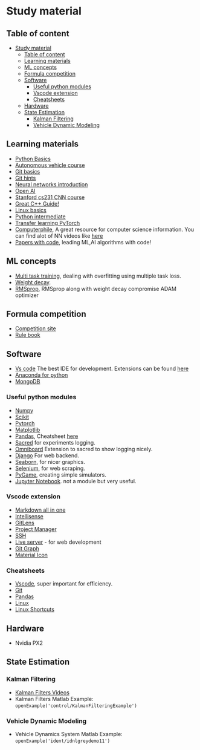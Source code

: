 # Study material

## Table of content

- [Study material](#study-material)
  - [Table of content](#table-of-content)
  - [Learning materials](#learning-materials)
  - [ML concepts](#ml-concepts)
  - [Formula competition](#formula-competition)
  - [Software](#software)
    - [Useful python modules](#useful-python-modules)
    - [Vscode extension](#vscode-extension)
    - [Cheatsheets](#cheatsheets)
  - [Hardware](#hardware)
  - [State Estimation](#state-estimation)
    - [Kalman Filtering](#kalman-filtering)
    - [Vehicle Dynamic Modeling](#vehicle-dynamic-modeling)

## Learning materials

- [Python Basics](https://www.kaggle.com/learn/python)
- [Autonomous vehicle course](https://www.coursera.org/specializations/self-driving-cars) 
- [Git basics](https://git-scm.com/book/en/v1/Getting-Started-Git-Basics)
- [Git hints](https://rogerdudler.github.io/git-guide/)
- [Neural networks introduction](https://www.youtube.com/watch?v=aircAruvnKk&list=PLZHQObOWTQDNU6R1_67000Dx_ZCJB-3pi)
- [Open AI](https://openai.com/)
- [Stanford cs231 CNN course](https://www.youtube.com/watch?v=vT1JzLTH4G4&list=PL3FW7Lu3i5JvHM8ljYj-zLfQRF3EO8sYv&index=1)
- [Great C++ Guide!](https://www.youtube.com/watch?v=18c3MTX0PK0&list=PLlrATfBNZ98dudnM48yfGUldqGD0S4FFb)
- [Linux basics](https://maker.pro/linux/tutorial/basic-linux-commands-for-beginners)
- [Python intermediate](https://book.pythontips.com/en/latest/)
- [Transfer learning PyTorch](https://pytorch.org/tutorials/beginner/transfer_learning_tutorial.html)
- [Computerphile](https://www.youtube.com/channel/UC9-y-6csu5WGm29I7JiwpnA), A great resource for computer science information. You can find alot of NN videos like [here](https://www.youtube.com/watch?v=tlS5Y2vm02c&list=PLzH6n4zXuckquVnQ0KlMDxyT5YE-sA8Ps)
- [Papers with code](https://paperswithcode.com/), leading ML,AI algorithms with code!

## ML concepts

- [Multi task training](https://ruder.io/multi-task/), dealing with overfitting using multiple task loss.
- [Weight decay](https://becominghuman.ai/this-thing-called-weight-decay-a7cd4bcfccab).
- [RMSprop](https://towardsdatascience.com/understanding-rmsprop-faster-neural-network-learning-62e116fcf29a), RMSprop along with weight decay compromise ADAM optimizer

## Formula competition

- [Competition site](https://www.formulastudent.de/fsg/)
- [Rule book](FS-Rules_2020_V1.0.pdf)

## Software

- [Vs code](https://code.visualstudio.com/) The best IDE for development. Extensions can be found [here](##Vscode-extension)
- [Anaconda for python](https://www.anaconda.com/)
- [MongoDB](https://www.mongodb.com/)

### Useful python modules

- [Numpy](https://numpy.org/)
- [Scikit](https://scikit-learn.org/stable/)
- [Pytorch](https://pytorch.org/)
- [Matplotlib](https://matplotlib.org/)
- [Pandas](https://pandas.pydata.org/), Cheatsheet [here](#cheatsheets)
- [Sacred](https://github.com/IDSIA/sacred) for experiments logging.
- [Omniboard](https://github.com/vivekratnavel/omniboard) Extension to sacred to show logging nicely.
- [Django](https://www.djangoproject.com/) For web backend.
- [Seaborn](https://seaborn.pydata.org/), for nicer graphics.
- [Selenium](https://selenium-python.readthedocs.io), for web scraping.
- [PyGame](http://www.pygame.org/news.html), creating simple simulators.
- [Jupyter Notebook](https://jupyter.org/). not a module but very useful.

### Vscode extension

- [Markdown all in one](https://marketplace.visualstudio.com/items?itemName=yzhang.markdown-all-in-one)
- [Intellisense](https://marketplace.visualstudio.com/items?itemName=VisualStudioExptTeam.vscodeintellicode)
- [GitLens](https://marketplace.visualstudio.com/items?itemName=eamodio.gitlens)
- [Project Manager](https://marketplace.visualstudio.com/items?itemName=alefragnani.project-manager)
- [SSH](https://marketplace.visualstudio.com/items?itemName=ms-vscode-remote.remote-ssh)
- [Live server](https://marketplace.visualstudio.com/items?itemName=ritwickdey.LiveServer) - for web development
- [Git Graph](https://marketplace.visualstudio.com/items?itemName=mhutchie.git-graph)
- [Material Icon](https://marketplace.visualstudio.com/items?itemName=PKief.material-icon-theme)

### Cheatsheets

- [Vscode](https://code.visualstudio.com/shortcuts/keyboard-shortcuts-windows.pdf), super important for efficiency.
- [Git](atlassian-git-cheatsheet.pdf)
- [Pandas](https://pandas.pydata.org/Pandas_Cheat_Sheet.pdf)
- [Linux](https://www.linuxtrainingacademy.com/linux-commands-cheat-sheet/)
- [Linux Shortcuts](https://www.howtogeek.com/howto/41418/how-to-be-more-productive-in-ubuntu-using-keyboard-shortcuts/)

## Hardware
- Nvidia PX2

## State Estimation
### Kalman Filtering
- [Kalman Filters Videos](https://youtu.be/ul3u2yLPwU0)
- Kalman Filters Matlab Example: ``` openExample('control/KalmanFilteringExample') ```

### Vehicle Dynamic Modeling
- Vehicle Dynamics System Matlab Example: ```openExample('ident/idnlgreydemo11') ```